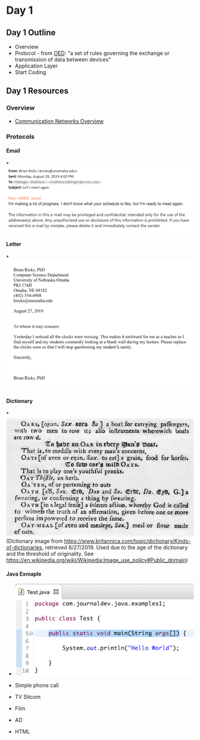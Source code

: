 # Day 1

## Day 1 Outline

* Overview
* Protocol - from [OED](http://english.oxforddictionaries.com/protocol): "a set of rules governing the exchange or transmission of data between devices"
* Application Layer
* Start Coding

## Day 1 Resources

### Overview

* [Communication Networks Overview](https://com.ricks.io/Day1/)

### Protocols

#### Email
*![Example Email](./images/ExampleEmail.png)

#### Letter

*![Example Letter](./images/LetterExample.png)

#### Dictionary

*![Example Dictionary](./images/DictionaryExample.jpg)
(Dictionary image from https://www.britannica.com/topic/dictionary/Kinds-of-dictionaries, retrieved 8/27/2019. Used due to the age of the dictionary and the threshold of originality. See https://en.wikipedia.org/wiki/Wikipedia:Image_use_policy#Public_domain)

#### Java Exmaple

* ![Java Example](./images/JavaExample.png)

* Simple phone call

* TV Sitcom

* Film

* AD

* HTML